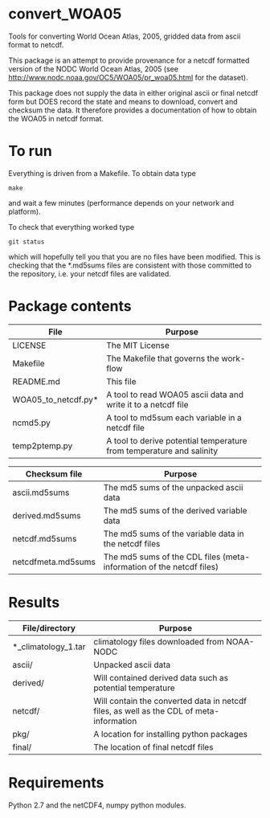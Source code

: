 convert_WOA05
=============

Tools for converting World Ocean Atlas, 2005, gridded data from ascii format to netcdf.

This package is an attempt to provide provenance for a netcdf
formatted version of the NODC World Ocean Atlas, 2005 (see
http://www.nodc.noaa.gov/OC5/WOA05/pr_woa05.html for the dataset).

This package does not supply the data in either original ascii or
final netcdf form but DOES record the state and means to download,
convert and checksum the data. It therefore provides a documentation
of how to obtain the WOA05 in netcdf format.

# To run
Everything is driven from a Makefile. To obtain data type
```
make
```
and wait a few minutes (performance depends on your network and platform).

To check that everything worked type
```
git status
```
which will hopefully tell you that you are no files have been modified.
This is checking that the *.md5sums files are consistent with those committed
to the repository, i.e. your netcdf files are validated.

# Package contents

File | Purpose
--- | ---
LICENSE | The MIT License
Makefile | The Makefile that governs the work-flow
README.md | This file
WOA05_to_netcdf.py* | A tool to read WOA05 ascii data and write it to a netcdf file
ncmd5.py | A tool to md5sum each variable in a netcdf file
temp2ptemp.py | A tool to derive potential temperature from temperature and salinity

Checksum file | Purpose
--- | ---
ascii.md5sums | The md5 sums of the unpacked ascii data
derived.md5sums | The md5 sums of the derived variable data
netcdf.md5sums | The md5 sums of the variable data in the netcdf files
netcdfmeta.md5sums | The md5 sums of the CDL files (meta-information of the netcdf files)

# Results

File/directory | Purpose
--- | ---
*_climatology_1.tar | climatology files downloaded from NOAA-NODC
ascii/ | Unpacked ascii data
derived/ | Will contained derived data such as potential temperature
netcdf/ | Will contain the converted data in netcdf files, as well as the CDL of meta-information
pkg/ | A location for installing python packages
final/ | The location of final netcdf files

# Requirements

Python 2.7 and the netCDF4, numpy python modules.
